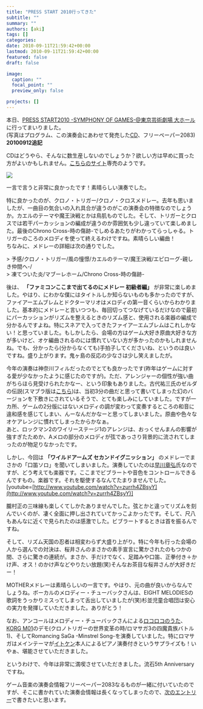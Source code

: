 ```yaml
---
title: "PRESS START 2010行ってきた"
subtitle: ""
summary: ""
authors: [aki]
tags: []
categories: 
date: 2010-09-11T21:59:42+00:00
lastmod: 2010-09-11T21:59:42+00:00
featured: false
draft: false

image:
  caption: ""
  focal_point: ""
  preview_only: false

projects: []
---
```

本日、[PRESS START2010 -SYMPHONY OF GAMES-@東京芸術劇場 大ホール](http://www.famitsu.com/famiweb/pressstart/)に行ってまいりました。  
(写真はプログラム、この演奏会にあわせて発売した[CD](http://ebten.jp/famitsu/p/4541993016235/?aid=prc)、フリーペーパー2083)  
**20100912追記**

CDはどうやら、そんなに数生産しないのでしょうか？欲しい方は早めに買った方がよいかもしれません。[こちらのサイト](http://ebten.jp/famitsu/p/4541993016235/?aid=prc)専売のようです。

[![](https://chezou.files.wordpress.com/2010/09/l_1600_1200_ddc55359-bb52-4359-9847-1e23f468c141.jpeg)](https://chezou.files.wordpress.com/2010/09/l_1600_1200_ddc55359-bb52-4359-9847-1e23f468c141.jpeg)

一言で言うと非常に良かったです！素晴らしい演奏でした。

特に良かったのが、クロノ・トリガー/クロノ・クロスメドレー。去年も思いましたが、一曲目の気合いの入れ具合が違うのがこの演奏会の特徴なのでしょうか。カエルのテーマや魔王決戦とかは鳥肌ものでした。そして、トリガーとクロスでは若干パーカッションの編成が違うのか雰囲気も少し違っていて楽しめました。最後のChrono Cross-時の傷跡-でしめるあたりがわかってらっしゃる。トリガーのころのメロディを使って終えるわけですね。素晴らしい編曲！  
ちなみに、メドレーの詳細は次の通りでした。

&gt; 予感/クロノ・トリガー/風の憧憬/カエルのテーマ/魔王決戦/エピローグ-親しき仲間へ-/  
&gt; 凍てついた炎/マブーレホーム/Chrono Cross-時の傷跡-

後は、 **「ファミコンここまで出てるのにメドレー 初級者編」** が非常に楽しめました。やはり、にわかな僕にはタイトルしか知らないものも多かったのですが、ファイアーエムブレムとドクターマリオはメロディの第一音くらいからわかりました。基本的にメドレーと言いつつも、毎回切ってつなげているだけなので最初にパーカッションがリズムを整えるときのリズム感と、使用される楽器の編成で分かるんですよね。特にスネアで入ってきたファイアーエムブレムはこれしかない！と思っていました。もしかしたら、会場の方はゲーム大好き原曲大好きな方が多いけど、オケ編曲されるのには慣れていない方が多かったのかもしれませんね。でも、分かったら(分からなくても)手拍子してくださいね、というのは良いですね。盛り上がります。鬼ヶ島の反応の少なさは少し笑えましたが。

今年の演奏は神奈川フィルだったのでとても良かったです(昨年はゲームに対する愛が少なかったように感じたのですが)。ただ、アレンジャーの個性が強い曲がちらほら見受けられたかなー、という印象もありました。古代祐三氏のゼルダの伝説(スマブラ版は[こちら](http://www.nicovideo.jp/watch/sm2344763))は、当初3分の曲だと思って書いてしまった幻のバージョンを下敷きにされているそうで、とても楽しみにしていました。ですが一カ所、ゲームの2分版にはないメロディの調が変わって変奏するところの和音に違和感を感じてしまい、んーなんだかなーと思ってしまいました。原曲や色々なオケアレンジに慣れてしまったからかなぁ。  
あと、ロックマン2のワイリーステージ1のアレンジは、おっくせんまんの影響が強すぎたためか、Aメロの部分のメロディが弦であっさり背景的に流されてしまったのが物足りなかったです。

しかし、今回は **「ワイルドアームズ セカンドイグニッション」** のメドレーでまさかの「口笛ソロ」を聞いてしまいました。演奏していたのは[早川章弘](http://www.crazy-angel.com/members/hayakawa/index.htm)氏なのですが、どう考えても楽器です。ここまでビブラートや音色をコントロールできるんですもの。楽器です。それを駆使するなんてたまりませんでした。  
[youtube=[http://www.youtube.com/watch?v=zurrh4ZBsyY](http://www.youtube.com/watch?v=zurrh4ZBsyY)]

朧村正の三味線も楽しくてしかたありませんでした。弦とかと違ってリズムを刻んでいくのが、凄く全面に押し出されていてかっこよかったです。そして、尺八もあんなに近くで見られたのは感激でした。ビブラートするときは首を振るんですね。

そして、リズム天国の忍者は相変わらず大盛り上がり。特に今年も行った会場の人から選んでの対決は、桜井さんのまさかの素手宣言に驚かされたのもつかの間、さらに驚きの連続が。まさか、手だけでなく、足踏みや口笛、正拳付き＋かけ声、オス！のかけ声などやりたい放題(笑)そんなお茶目な桜井さんが大好きだー！

MOTHERメドレーは素晴らしいの一言です。やはり、元の曲が良いからなんでしょうね。ボーカルのメロディー・チューバックさんは、EIGHT MELODIESの歌詞をうっかりミスってしまって舌出していましたが(笑)杉並児童合唱団は安心の実力を発揮していただきました。ありがとう！

なお、アンコールはメロディー・チューバックさんによる[ロコロコのうた](http://www.youtube.com/watch?v=Tpuo34_WFoU)、[KORG M01](http://www.detune.co.jp/blog/?page_id=7)のデモ(クロノトリガーの世界変革の時/ロマサガ3の四魔貴族バトル1)、そしてRomancing SaGa -Minstrel Song-を演奏していました。特にロマサガはメインテーマが[イトケン](http://ja.wikipedia.org/wiki/%E4%BC%8A%E8%97%A4%E8%B3%A2%E6%B2%BB)本人によるピアノ演奏付きというサプライズも！いやぁ、堪能させていただきました。

というわけで、今年は非常に満喫させていただきました。流石5th Anniversaryですね。

ゲーム音楽の演奏会情報フリーペーパー2083なるものが一緒に付いていたのですが、そこに書かれていた演奏会情報は長くなってしまったので、[次のエントリー](http://chezou.wordpress.com/2010/09/11/press-start2010%E3%81%A7%E3%82%B2%E3%83%BC%E3%83%A0%E9%9F%B3%E6%A5%BD%E6%BC%94%E5%A5%8F%E4%BC%9A%E6%83%85%E5%A0%B1%E3%82%92%E3%82%B2%E3%83%83%E3%83%88%E3%81%97%E3%81%9F/)で書きたいと思います。


